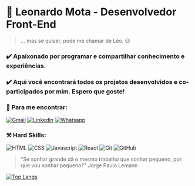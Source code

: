 # :beginner: Leonardo Mota - Desenvolvedor Front-End

> ... mas se quiser, pode me chamar de Léo. :wink:

### :heavy_check_mark: Apaixonado por programar e compartilhar conhecimento e experiências. 

### :heavy_check_mark: Aqui você encontrará todos os projetos desenvolvidos e co-participados por mim. Espero que goste!

### :link: Para me encontrar:

[![Gmail](https://img.shields.io/badge/Gmail-D14836?style=for-the-badge&logo=gmail&logoColor=white)](leonardomota.dev@gmail.com)
[![Linkedin](https://img.shields.io/badge/LinkedIn-0077B5?style=for-the-badge&logo=linkedin&logoColor=white)](https://www.linkedin.com/in/leonardomotass/)
[![Whatsapp](https://img.shields.io/badge/WhatsApp-25D366?style=for-the-badge&logo=whatsapp&logoColor=white)](https://api.whatsapp.com/send?phone=5571991812921)

### :hammer_and_pick: Hard Skills:

![HTML](https://img.shields.io/badge/HTML5-E34F26?style=for-the-badge&logo=html5&logoColor=white)
![CSS](https://img.shields.io/badge/CSS3-1572B6?style=for-the-badge&logo=css3&logoColor=white)
![Javascript](https://img.shields.io/badge/JavaScript-323330?style=for-the-badge&logo=javascript&logoColor=F7DF1E)
![React](https://img.shields.io/badge/React-20232A?style=for-the-badge&logo=react&logoColor=61DAFB)
![Git](https://img.shields.io/badge/GIT-E44C30?style=for-the-badge&logo=git&logoColor=white)
![GitHub](https://img.shields.io/badge/GitHub-100000?style=for-the-badge&logo=github&logoColor=white)

> "Se sonhar grande dá o mesmo trabalho que sonhar pequeno, por que vou sonhar pequeno?"  Jorge Paulo Lemann

[![Top Langs](https://github-readme-stats.vercel.app/api/top-langs/?username=leo-mota)](https://github.com/leo-mota/github-readme-stats)
